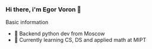 ### Hi there, i'm Egor Voron 👋

Basic information
- 🐍 Backend python dev from Moscow
- 🌱 Currently learning CS, DS and applied math at MIPT
